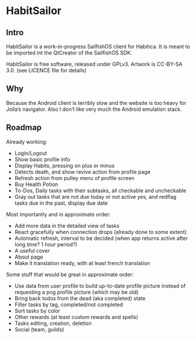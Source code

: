 # HabitSailor

## Intro

HabitSailor is a work-in-progress SailfishOS client for Habitica.
It is meant to be imported int the QtCreator of the SailfishOS SDK.

HabitSailor is free software, released under GPLv3. Artwork is CC-BY-SA 3.0. (see LICENCE file for details)

## Why

Because the Android client is terribly slow and the website is too heavy for Jolla’s navigator.
Also I don’t like very much the Android emulation stack.

## Roadmap

Already working:

* Login/Logout
* Show basic profile info
* Display Habits, pressing on plus or minus
* Detects death, and show revive action from profile page
* Refresh action from pulley menu of profile screen
* Buy Health Potion
* To-Dos, Daily tasks with their subtasks, all checkable and uncheckable
* Gray out tasks that are not due today or not active yes, and redflag tasks due in the past, display due date

Most importantly and in approximate order:

* Add more data in the detailed view of tasks
* React gracefully when connection drops (already done to some extent)
* Automatic refresh, interval to be decided (when app returns active after long time? 1 hour period?)
* A useful cover
* About page
* Make it translation ready, with at least french translation

Some stuff that would be great in approximate order:

* Use data from user profile to build up-to-date profile picture instead of requesting a png profile picture (which may be old)
* Bring back todos from the dead (aka completed) state
* Filter tasks by tag, completed/not completed
* Sort tasks by color
* Other rewards (at least custom rewards and spells)
* Tasks editing, creation, deletion
* Social (team, guilds)



